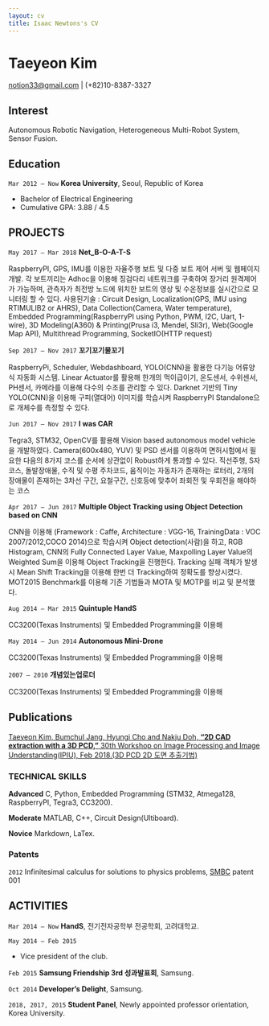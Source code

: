 ```yaml
---
layout: cv
title: Isaac Newtons's CV
---
```

# Taeyeon Kim

<div id="webaddress">
<a href="notion33@gmail.com">notion33@gmail.com</a>
| (+82)10-8387-3327
</div>


## Interest

Autonomous Robotic Navigation, Heterogeneous Multi-Robot System, Sensor Fusion.

## Education

`Mar 2012 – Now`
__Korea University__, Seoul, Republic of Korea
- Bachelor of Electrical Engineering
- Cumulative GPA: 3.88 / 4.5


## PROJECTS

`May 2017 – Mar 2018`
 __Net_B-O-A-T-S__

RaspberryPI, GPS, IMU를 이용한 자율주행 보트 및 다중 보트 제어 서버 및 웹페이지 개발.
각 보트끼리는 Adhoc을 이용해 징검다리 네트워크를 구축하여 장거리 원격제어가 가능하며, 관측자가 최전방 노드에 위치한 보트의 영상 및 수온정보를 실시간으로 모니터링 할 수 있다.
 사용된기술 : Circuit Design, Localization(GPS, IMU using RTIMULIB2 or AHRS), Data Collection(Camera, Water temperature), Embedded Programming(RaspberryPI using Python, PWM, I2C, Uart, 1-wire), 3D Modeling(A360) & Printing(Prusa i3, Mendel, Sli3r), Web(Google Map API), Multithread Programming, SocketIO(HTTP request)


`Sep 2017 – Nov 2017`
 __꼬기꼬기물꼬기__

RaspberryPi, Scheduler, Webdashboard, YOLO(CNN)을 활용한 다기능 어류양식 자동화 시스템.
Linear Actuator를 활용해 한개의 먹이급이기, 온도센서, 수위센서, PH센서, 카메라를 이용해 다수의 수조를 관리할 수 있다.
Darknet 기반의 Tiny YOLO(CNN)을 이용해 구피(열대어) 이미지를 학습시켜 RaspberryPI Standalone으로 개체수를 측정할 수 있다.


`Jun 2017 – Nov 2017`
 __I was CAR__

Tegra3, STM32, OpenCV를 활용해 Vision based autonomous model vehicle을 개발하였다.
Camera(600x480, YUV) 및 PSD 센서를 이용하여 면허시험에서 필요한 다음의 8가지 코스를 순서에 상관없이 Robust하게 통과할 수 있다.
직선주행, S자 코스, 돌발장애물, 수직 및 수평 주차코드, 움직이는 자동차가 존재하는 로터리, 2개의 장애물이 존재하는 3차선 구간, 요철구간, 신호등에 맞추어 좌회전 및 우회전을 해야하는 코스


`Apr 2017 – Jun 2017`
 __Multiple Object Tracking using Object Detection based on CNN__

CNN을 이용해 (Framework : Caffe, Architecture : VGG-16, TrainingData : VOC 2007/2012,COCO 2014)으로 학습시켜 Object detection(사람)을 하고,
RGB Histogram, CNN의 Fully Connected Layer Value, Maxpolling Layer Value의 Weighted Sum을 이용해 Object Tracking을 진행한다.
Tracking 실패 객체가 발생시 Mean Shift Tracking을 이용해 한번 더 Tracking하여 정확도를 향상시켰다.
MOT2015 Benchmark를 이용해 기존 기법들과 MOTA 및 MOTP를 비교 및 분석했다.


`Aug 2014 – Mar 2015`
 __Quintuple HandS__

CC3200(Texas Instruments) 및 Embedded Programming을 이용해 


`May 2014 – Jun 2014`
 __Autonomous Mini-Drone__

CC3200(Texas Instruments) 및 Embedded Programming을 이용해 


`2007 – 2010`
 __개념있는업로더__

CC3200(Texas Instruments) 및 Embedded Programming을 이용해 

## Publications

[Taeyeon Kim, Bumchul Jang, Hyungi Cho and Nakju Doh, __“2D CAD extraction with a 3D PCD,”__ 30th Workshop on Image Processing and Image Understanding(IPIU), Feb 2018.(3D PCD 2D 도면 추출기법)](http://m.site.naver.com/0nyqQ)

### TECHNICAL SKILLS

__Advanced__ C, Python, Embedded Programming (STM32, Atmega128, RaspberryPI, Tegra3, CC3200).

__Moderate__ MATLAB, C++, Circuit Design(Ultiboard).

__Novice__ Markdown, LaTex.

### Patents

`2012`
Infinitesimal calculus for solutions to physics problems, [SMBC](http://www.techdirt.com/articles/20121011/09312820678/if-patents-had-been-around-time-newton.shtml) patent 001


## ACTIVITIES

`Mar 2014 – Now`
__HandS__, 전기전자공학부 전공학회, 고려대학교.

`May 2014 – Feb 2015`
- Vice president of the club.

`Feb 2015`
__Samsung Friendship 3rd 성과발표회__, Samsung.

`Oct 2014`
__Developer’s Delight__, Samsung.

`2018, 2017, 2015`
__Student Panel__, Newly appointed professor orientation, Korea University.



<!-- ### Footer

Last updated: May 2018 -->



